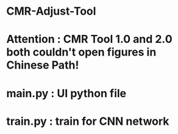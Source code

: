 # CMR-Adjust-Tool
# Attention : CMR Tool 1.0 and 2.0 both couldn't open figures in Chinese Path!
# main.py : UI python file
# train.py : train for CNN network 
